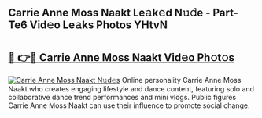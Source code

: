 ## Carrie Anne Moss Naakt Le𝚊k𝚎d N𝚞𝚍e - Part-Te6 Vid𝚎o Le𝚊ks Photos YHtvN

# <h2><a href="http://fb2mqg.evod.top/?m=Carrie+Anne+Moss+Naakt">🔗 👉🔴 Carrie Anne Moss Naakt Vid𝚎o Ph𝚘t𝚘s</a></h2>

[![Carrie Anne Moss Naakt N𝚞d𝚎s](https://i.imgur.com/8V9OHl7.gif)](http://fb2mqg.evod.top/?m=Carrie+Anne+Moss+Naakt)
Online personality Carrie Anne Moss Naakt who creates engaging lifestyle and dance content, featuring solo and collaborative dance trend performances and mini vlogs. Public figures Carrie Anne Moss Naakt can use their influence to promote social change. 
